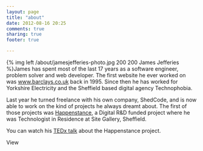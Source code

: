 ```yaml
---
layout: page
title: "about"
date: 2012-08-16 20:25
comments: true
sharing: true
footer: true

---
```


{% img left /about/jamesjefferies-photo.jpg 200 200 James Jefferies  %}James has spent most of the last 17 years as a software engineer, problem solver and web developer. The first website he ever worked on was www.barclays.co.uk back in 1995. Since then he has worked for Yorkshire Electricity and the Sheffield based digital agency Technophobia. 

Last year he turned freelance with his own company, ShedCode, and is now able to work on the kind of projects he always dreamt about. The first of those projects was [Happenstance](http://happenstanceproject.com), a Digital R&D funded project where he was Technologist in Residence at Site Gallery, Sheffield.

You can watch his [TEDx talk](http://tedxtalks.ted.com/video/TEDxSheffield-2012-Leila-Johnst) about the Happenstance project.

<a href="http://uk.linkedin.com/in/jamesjefferies"><img src="http://www.linkedin.com/img/webpromo/btn_profile_greytxt_80x15.png" width="80" height="15" border="0" alt="View James Jefferies's profile on LinkedIn"></a>
